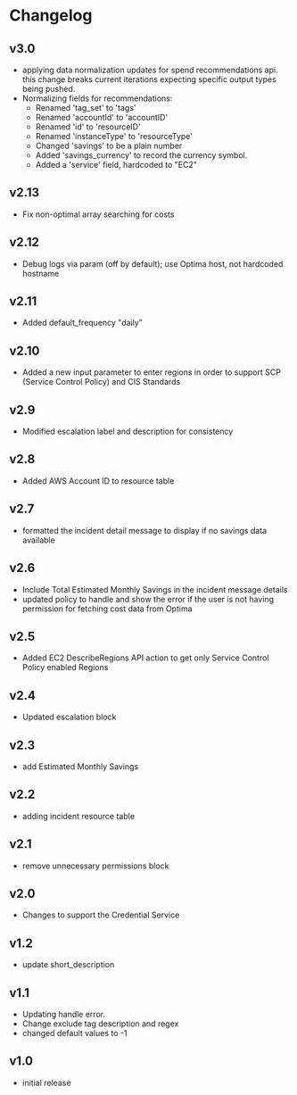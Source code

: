 # Changelog

## v3.0

- applying data normalization updates for spend recommendations api. this change breaks current iterations expecting specific output types being pushed.
- Normalizing fields for recommendations:
  - Renamed 'tag_set' to 'tags'
  - Renamed 'accountId' to 'accountID'
  - Renamed 'id' to 'resourceID'
  - Renamed 'instanceType' to 'resourceType'
  - Changed 'savings' to be a plain number
  - Added 'savings_currency' to record the currency symbol.
  - Added a 'service' field, hardcoded to "EC2"


## v2.13

- Fix non-optimal array searching for costs

## v2.12

- Debug logs via param (off by default); use Optima host, not hardcoded hostname

## v2.11

- Added default_frequency "daily"

## v2.10

- Added a new input parameter to enter regions in order to support SCP (Service Control Policy) and CIS Standards

## v2.9

- Modified escalation label and description for consistency

## v2.8

- Added AWS Account ID to resource table

## v2.7

- formatted the incident detail message to display if no savings data available

## v2.6

- Include Total Estimated Monthly Savings in the incident message details
- updated policy to handle and show the error if the user is not having permission for fetching cost data from Optima

## v2.5

- Added EC2 DescribeRegions API action to get only Service Control Policy enabled Regions

## v2.4

- Updated escalation block

## v2.3

- add Estimated Monthly Savings

## v2.2

- adding incident resource table

## v2.1

- remove unnecessary permissions block

## v2.0

- Changes to support the Credential Service

## v1.2

- update short_description

## v1.1

- Updating handle error.
- Change exclude tag description and regex
- changed default values to -1

## v1.0

- initial release
